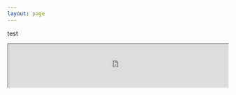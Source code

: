 ```yaml
---
layout: page
---
```


test

<iframe src="http://www.m23.cz/1a97A6jtcXDX1QwoHs7O.md.html" width="100%" height="100em"></iframe>